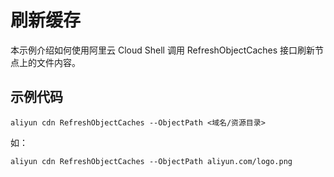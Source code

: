 # 刷新缓存

本示例介绍如何使用阿里云 Cloud Shell 调用 RefreshObjectCaches 接口刷新节点上的文件内容。

## 示例代码

```
aliyun cdn RefreshObjectCaches --ObjectPath <域名/资源目录>
```
如：
```
aliyun cdn RefreshObjectCaches --ObjectPath aliyun.com/logo.png
```
